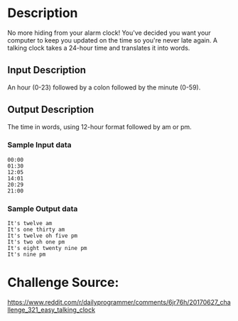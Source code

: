 # Description
No more hiding from your alarm clock! You've decided you want your computer to keep you updated on the time so you're never late again. A talking clock takes a 24-hour time and translates it into words.
## Input Description
An hour (0-23) followed by a colon followed by the minute (0-59).
## Output Description
The time in words, using 12-hour format followed by am or pm.
### Sample Input data
```
00:00
01:30
12:05
14:01
20:29
21:00
```
### Sample Output data
```
It's twelve am
It's one thirty am
It's twelve oh five pm
It's two oh one pm
It's eight twenty nine pm
It's nine pm
```

# Challenge Source:
https://www.reddit.com/r/dailyprogrammer/comments/6jr76h/20170627_challenge_321_easy_talking_clock